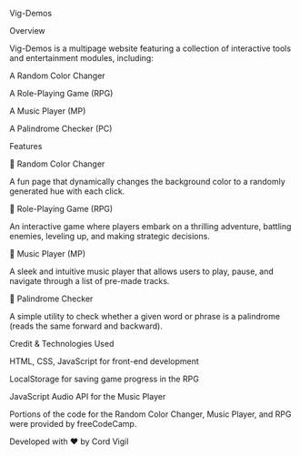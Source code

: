 Vig-Demos

Overview

Vig-Demos is a multipage website featuring a collection of interactive tools and entertainment modules, including:

A Random Color Changer 

A Role-Playing Game (RPG)

A Music Player (MP)

A Palindrome Checker (PC)

Features

🎨 Random Color Changer

A fun page that dynamically changes the background color to a randomly generated hue with each click.

🏹 Role-Playing Game (RPG)

An interactive game where players embark on a thrilling adventure, battling enemies, leveling up, and making strategic decisions.

🎵 Music Player (MP)

A sleek and intuitive music player that allows users to play, pause, and navigate through a list of pre-made tracks.

🔄 Palindrome Checker

A simple utility to check whether a given word or phrase is a palindrome (reads the same forward and backward).

Credit & Technologies Used

HTML, CSS, JavaScript for front-end development

LocalStorage for saving game progress in the RPG

JavaScript Audio API for the Music Player

Portions of the code for the Random Color Changer, Music Player, and RPG were provided by freeCodeCamp.

Developed with ❤️ by Cord Vigil

